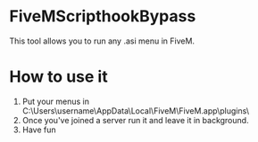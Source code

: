# FiveMScripthookBypass

This tool allows you to run any .asi menu in FiveM.

# How to use it
1. Put your menus in C:\Users\username\AppData\Local\FiveM\FiveM.app\plugins\
2. Once you've joined a server run it and leave it in background.
3. Have fun
